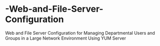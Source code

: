 # -Web-and-File-Server-Configuration
Web and File Server Configuration for Managing Departmental Users and Groups in a Large Network Environment Using YUM Server
